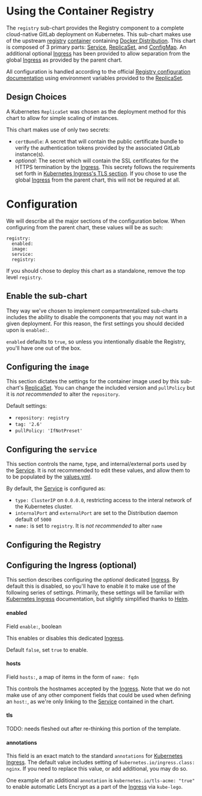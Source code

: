 # Using the Container Registry

The `registry` sub-chart provides the Registry component to a complete cloud-native
GitLab deployment on Kubernetes. This sub-chart makes use of the upstream [registry][]
[container][docker-distribution-library] containing [Docker Distribution][docker-distribution]. This chart is composed of 3 primary parts: [Service][], [ReplicaSet][], and [ConfigMap][]. An additional optional [Ingress][] has been
provided to allow separation from the global [Ingress](../README.md#ingress) as provided by the parent chart.

All configuration is handled according to the official [Registry configuration documentation][docker-distribution-config-docs]
using environment variables provided to the [ReplicaSet][].

## Design Choices

A Kubernetes `ReplicaSet` was chosen as the deployment method for this chart to
allow for simple scaling of instances.

This chart makes use of only two secrets:
- `certBundle`: A secret that will contain the public certificate bundle to verify
the authentication tokens provided by the associated GitLab instance(s).
- *optional*: The secret which will contain the SSL certificates for the HTTPS
termination by the [Ingress][]. This secrety follows the requirements set forth in
[Kubernetes Ingress's TLS section][kubernetes-ingress]. If you chose to use
the global [Ingress](../README.md#ingress) from the parent chart, this will not
be required at all.

# Configuration

We will describe all the major sections of the configuration below. When configuring from the parent chart, these values will be as such:

```
registry:
  enabled:
  image:
  service:
  registry:
```

If you should chose to deploy this chart as a standalone, remove the top level `registry`.

## Enable the sub-chart

They way we've chosen to implement compartmentalized sub-charts includes the ability to disable the components that you may not want in a given deployment. For this reason, the first settings you should decided upon is `enabled:`.

`enabled` defaults to `true`, so unless you intentionally disable the Registry, you'll have one out of the box.

## Configuring the `image`

This section dictates the settings for the container image used by this sub-chart's [ReplicaSet][]. You can change the included version and `pullPolicy` but it is *not recommended* to alter the `repository`.

Default settings:
- `repository: registry`
- `tag: '2.6'`
- `pullPolicy: 'IfNotPreset'`

## Configuring the `service`

This section controls the name, type, and internal/external ports used by the
[Service][]. It is not recommended to edit these values, and allow them to to be
populated by the [values.yml][].

By default, the [Service][] is configured as:
- `type: ClusterIP` on `0.0.0.0`, restricting access to the interal network of the Kubernetes cluster.
- `internalPort` and `externalPort` are set to the Distribution daemon default of `5000`
- `name:` is set to `registry`. It is *not recommended* to alter `name`

## Configuring the Registry

## Configuring the Ingress (optional)


This section describes configuring the *optional* dedicated  [Ingress][]. By default this is disabled, so you'll have to enable it to make use of the following series of settings. Primarily, these settings will be familiar with [Kubernetes Ingress][kubernetes-ingress] documentation, but slightly simplified thanks to [Helm][helm].

#### enabled
Field `enable:`, boolean

This enables or disables this dedicated [Ingress][].

Default `false`, set `true` to enable.

#### hosts

Field `hosts:`, a map of items in the form of `name: fqdn`

This controls the hostnames accepted by the [Ingress][]. Note that we do not make use of any other component fields that could be used when defining an `host:`, as we're only linking to the [Service][] contained in the chart.

#### tls

TODO: needs fleshed out after re-thinking this portion of the template.

#### annotations

This field is an exact match to the standard `annotations` for [Kubernetes Ingress][kubernetes-ingress]. The default value includes setting of `kubernetes.io/ingress.class: nginx`. If you need to replace this value, or add additional, you may do so.

One example of an additional `annotation` is `kubernetes.io/tls-acme: "true"` to enable automatic Lets Encrypt as a part of the [Ingress][] via `kube-lego`.



[registry]: https://hub.docker.com/_/registry/
[docker-distribution]: https://github.com/docker/distribution
[docker-distribution-library]: https://github.com/docker/distribution-library-image
[docker-distribution-config-docs]: https://docs.docker.com/registry/configuration

[Service]: ../../charts/registry/templates/service.yaml
[ReplicaSet]: ../../charts/registry/templates/replicaset.yaml
[ConfigMap]: ../../charts/registry/templates/registry-configmap.yaml
[Ingress]: ../../charts/registry/templates/ingress.yaml
[values.yml]: ../../charts/registry/values.yml

[kubernetes-ingress]: https://kubernetes.io/docs/concepts/services-networking/ingress/#tls
[helm]: https://helm.sh
